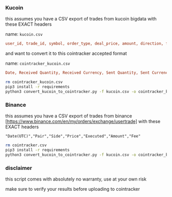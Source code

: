 ### Kucoin

this assumes you have a CSV export of trades from kucoin bigdata with these EXACT headers

name: `kucoin.csv`

```ini
user_id, trade_id, symbol, order_type, deal_price, amount, direction, funds, fee_currency, fee,	created_at,	created_date
```


and want to convert it to this cointracker accepted format

name: `cointracker_kucoin.csv`

```ini
Date, Received Quantity, Received Currency, Sent Quantity, Sent Currency, Fee Amount, Fee Currency
```	


```bash
rm cointracker_kucoin.csv
pip3 install -r requirements
python3 convert_kucoin_to_cointracker.py -f kucoin.csv -o cointracker_kucoin.csv
```




### Binance

this assumes you have a CSV export of trades from binance [https://www.binance.com/en/my/orders/exchange/usertrade] with these EXACT headers


```csv
"Date(UTC)","Pair","Side","Price","Executed","Amount","Fee"
```


```bash
rm cointracker.csv
pip3 install -r requirements
python3 convert_kucoin_to_cointracker.py -f kucoin.csv -o cointracker_kucoin.csv
```


### disclaimer

this script comes with absolutely no warranty, use at your own risk

make sure to verify your results before uploading to cointracker
